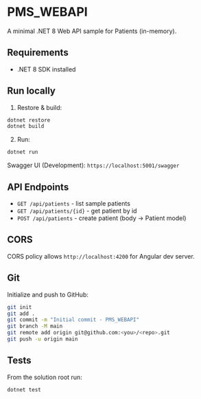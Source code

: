 # PMS_WEBAPI

A minimal .NET 8 Web API sample for Patients (in-memory).

## Requirements
- .NET 8 SDK installed

## Run locally
1. Restore & build:
```bash
dotnet restore
dotnet build
```

2. Run:
```bash
dotnet run
```

Swagger UI (Development): `https://localhost:5001/swagger`

## API Endpoints
- `GET /api/patients` - list sample patients
- `GET /api/patients/{id}` - get patient by id
- `POST /api/patients` - create patient (body -> Patient model)

## CORS
CORS policy allows `http://localhost:4200` for Angular dev server.

## Git
Initialize and push to GitHub:

```bash
git init
git add .
git commit -m "Initial commit - PMS_WEBAPI"
git branch -M main
git remote add origin git@github.com:<you>/<repo>.git
git push -u origin main
```

## Tests
From the solution root run:
```bash
dotnet test
```
